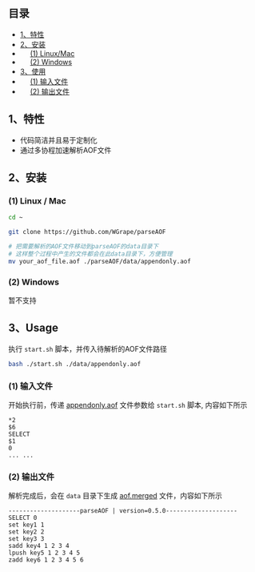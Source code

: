 ## 目录
- [1、特性](#1)
- [2、安装](#2)
- &nbsp;&nbsp;&nbsp;&nbsp;&nbsp;[(1) Linux/Mac](#21)
- &nbsp;&nbsp;&nbsp;&nbsp;&nbsp;[(2) Windows](#22)
- [3、使用](#3)
- &nbsp;&nbsp;&nbsp;&nbsp;&nbsp;[(1) 输入文件](#31)
- &nbsp;&nbsp;&nbsp;&nbsp;&nbsp;[(2) 输出文件](#32)

## <span id="1">1、特性</span>
- 代码简洁并且易于定制化
- 通过多协程加速解析AOF文件

## <span id="2">2、安装</span>

### <span id="21">(1) Linux / Mac</span>
```bash
cd ~

git clone https://github.com/WGrape/parseAOF

# 把需要解析的AOF文件移动到parseAOF的data目录下
# 这样整个过程中产生的文件都会在此data目录下，方便管理
mv your_aof_file.aof ./parseAOF/data/appendonly.aof
```

### <span id="22">(2) Windows</span>
暂不支持

## <span id="3">3、Usage</span>
执行 ```start.sh``` 脚本，并传入待解析的AOF文件路径

```bash
bash ./start.sh ./data/appendonly.aof
```

### <span id="31">(1) 输入文件</span>

开始执行前，传递 [appendonly.aof](./data/appendonly.aof) 文件参数给 ```start.sh``` 脚本, 内容如下所示

```text
*2
$6
SELECT
$1
0
... ...
```


### <span id="32">(2) 输出文件</span>

解析完成后，会在 ```data``` 目录下生成 [aof.merged](./data/aof.merged) 文件，内容如下所示

```text
--------------------parseAOF | version=0.5.0--------------------
SELECT 0 
set key1 1 
set key2 2 
set key3 3 
sadd key4 1 2 3 4 
lpush key5 1 2 3 4 5 
zadd key6 1 2 3 4 5 6 
```

